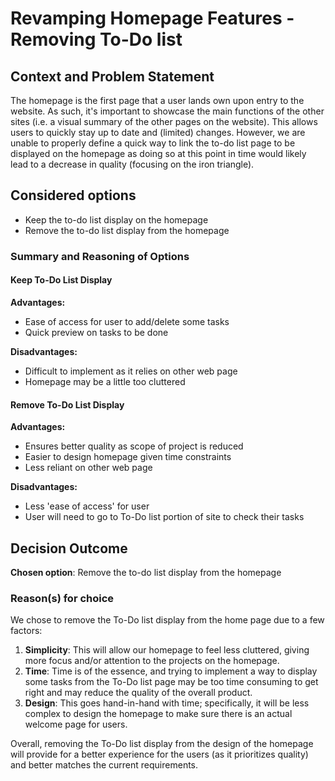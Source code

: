 # Revamping Homepage Features - Removing To-Do list

## Context and Problem Statement

The homepage is the first page that a user lands own upon entry to the website. As such, it's important to showcase the main functions of the other sites (i.e. a visual summary of the other pages on the website). This allows users to quickly stay up to date and (limited) changes. However, we are unable to properly define a quick way to link the to-do list page to be displayed on the homepage as doing so at this point in time would likely lead to a decrease in quality (focusing on the iron triangle).

## Considered options

- Keep the to-do list display on the homepage
- Remove the to-do list display from the homepage

### Summary and Reasoning of Options


#### Keep To-Do List Display
**Advantages:**

- Ease of access for user to add/delete some tasks
- Quick preview on tasks to be done

**Disadvantages:**

- Difficult to implement as it relies on other web page
- Homepage may be a little too cluttered


#### Remove To-Do List Display
**Advantages:**

- Ensures better quality as scope of project is reduced
- Easier to design homepage given time constraints
- Less reliant on other web page

**Disadvantages:**

- Less 'ease of access' for user
- User will need to go to To-Do list portion of site to check their tasks

## Decision Outcome

**Chosen option**: Remove the to-do list display from the homepage

### Reason(s) for choice

We chose to remove the To-Do list display from the home page due to a few factors:

1. **Simplicity**: This will allow our homepage to feel less cluttered, giving more focus and/or attention to the projects on the homepage.
2. **Time**: Time is of the essence, and trying to implement a way to display some tasks from the To-Do list page may be too time consuming to get right and may reduce the quality of the overall product.
3. **Design**: This goes hand-in-hand with time; specifically, it will be less complex to design the homepage to make sure there is an actual welcome page for users.

Overall, removing the To-Do list display from the design of the homepage will provide for a better experience for the users (as it prioritizes quality) and better matches the current requirements.
